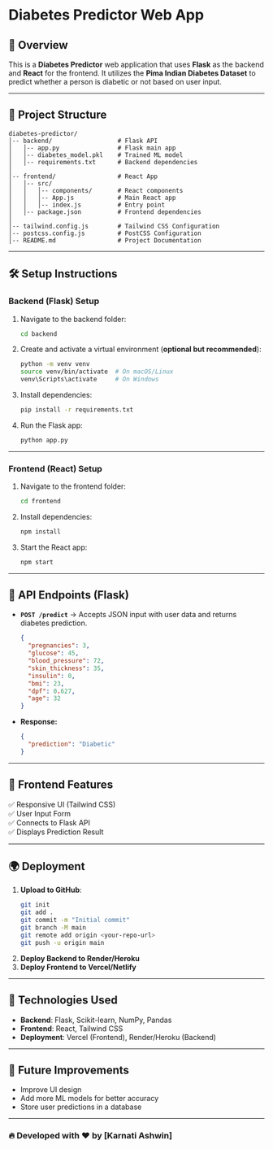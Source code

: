 # Diabetes Predictor Web App

## 🚀 Overview

This is a **Diabetes Predictor** web application that uses **Flask** as the backend and **React** for the frontend. It utilizes the **Pima Indian Diabetes Dataset** to predict whether a person is diabetic or not based on user input.

---

## 📂 Project Structure

```
diabetes-predictor/
│-- backend/                  # Flask API
│   │-- app.py                # Flask main app
│   │-- diabetes_model.pkl    # Trained ML model
│   │-- requirements.txt      # Backend dependencies
│
│-- frontend/                 # React App
│   │-- src/
│   │   │-- components/       # React components
│   │   │-- App.js            # Main React app
│   │   │-- index.js          # Entry point
│   │-- package.json          # Frontend dependencies
│
│-- tailwind.config.js        # Tailwind CSS Configuration
│-- postcss.config.js         # PostCSS Configuration
│-- README.md                 # Project Documentation
```

---

## 🛠️ Setup Instructions

### **Backend (Flask) Setup**

1. Navigate to the backend folder:
   ```bash
   cd backend
   ```
2. Create and activate a virtual environment (**optional but recommended**):
   ```bash
   python -m venv venv
   source venv/bin/activate  # On macOS/Linux
   venv\Scripts\activate     # On Windows
   ```
3. Install dependencies:
   ```bash
   pip install -r requirements.txt
   ```
4. Run the Flask app:
   ```bash
   python app.py
   ```

---

### **Frontend (React) Setup**

1. Navigate to the frontend folder:
   ```bash
   cd frontend
   ```
2. Install dependencies:
   ```bash
   npm install
   ```
3. Start the React app:
   ```bash
   npm start
   ```

---

## 📡 API Endpoints (Flask)

- **`POST /predict`** → Accepts JSON input with user data and returns diabetes prediction.
  ```json
  {
    "pregnancies": 3,
    "glucose": 45,
    "blood_pressure": 72,
    "skin_thickness": 35,
    "insulin": 0,
    "bmi": 23,
    "dpf": 0.627,
    "age": 32
  }
  ```
- **Response:**
  ```json
  {
    "prediction": "Diabetic"
  }
  ```

---

## 🎨 Frontend Features

✅ Responsive UI (Tailwind CSS)\
✅ User Input Form\
✅ Connects to Flask API\
✅ Displays Prediction Result

---

## 🌍 Deployment

1. **Upload to GitHub**:
   ```bash
   git init
   git add .
   git commit -m "Initial commit"
   git branch -M main
   git remote add origin <your-repo-url>
   git push -u origin main
   ```
2. **Deploy Backend to Render/Heroku**
3. **Deploy Frontend to Vercel/Netlify**

---

## 🤖 Technologies Used

- **Backend**: Flask, Scikit-learn, NumPy, Pandas
- **Frontend**: React, Tailwind CSS
- **Deployment**: Vercel (Frontend), Render/Heroku (Backend)

---

## 📌 Future Improvements

- Improve UI design
- Add more ML models for better accuracy
- Store user predictions in a database

---

### 🔥 Developed with ❤️ by [Karnati Ashwin]

